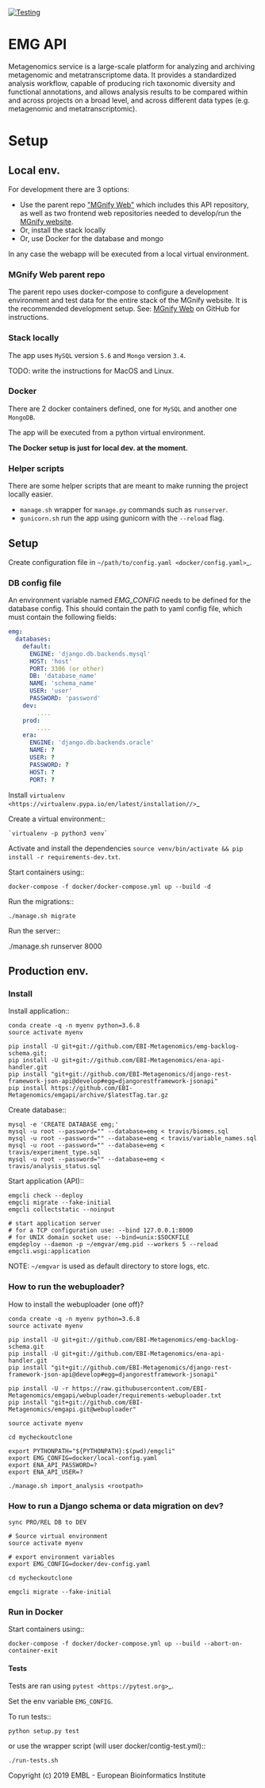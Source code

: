 [![Testing](https://github.com/EBI-Metagenomics/emgapi/actions/workflows/test.yml/badge.svg)](https://github.com/EBI-Metagenomics/emgapi/actions/workflows/test.yml)

EMG API
=======

Metagenomics service is a large-scale platform for analyzing and archiving metagenomic and metatranscriptome data. It provides a standardized analysis workflow, capable of producing rich taxonomic diversity and functional annotations, and allows analysis results to be compared within and across projects on a broad level, and across different data types (e.g. metagenomic and metatranscriptomic).

# Setup
## Local env.

For development there are 3 options: 

* Use the parent repo ["MGnify Web"](https://github.com/EBI-Metagenomics/mgnify-web) which includes this API repository, as well as two frontend web repositories needed to develop/run the [MGnify website](https://www.ebi.ac.uk/metagenomics).
* Or, install the stack locally
* Or, use Docker for the database and mongo

In any case the webapp will be executed from a local virtual environment.

### MGnify Web parent repo
The parent repo uses docker-compose to configure a development environment and test data for the entire stack of the MGnify website.
It is the recommended development setup.
See: [MGnify Web](https://github.com/EBI-Metagenomics/mgnify-web) on GitHub for instructions.


### Stack locally

The app uses `MySQL` version `5.6` and `Mongo` version `3.4`.

TODO: write the instructions for MacOS and Linux.

### Docker

There are 2 docker containers defined, one for `MySQL` and another one `MongoDB`.

The app will be executed from a python virtual environment.

**The Docker setup is just for local dev. at the moment.**

### Helper scripts

There are some helper scripts that are meant to make running the project locally easier. 

- `manage.sh` wrapper for `manage.py` commands such as `runserver`.
- `gunicorn.sh` run the app using gunicorn with the `--reload` flag.

## Setup
Create configuration file in `~/path/to/config.yaml <docker/config.yaml>`_.

### DB config file
An environment variable named *EMG_CONFIG* needs to be defined for the database config.
This should contain the path to yaml config file, which must contain the following fields:
```yaml
emg:
  databases:
    default:
      ENGINE: 'django.db.backends.mysql'
      HOST: 'host'
      PORT: 3306 (or other)
      DB: 'database_name'
      NAME: 'schema_name'
      USER: 'user'
      PASSWORD: 'password'
    dev:
        ....
    prod:
        ....
    era:
      ENGINE: 'django.db.backends.oracle'
      NAME: ?
      USER: ?
      PASSWORD: ?
      HOST: ?
      PORT: ?
```

Install `virtualenv <https://virtualenv.pypa.io/en/latest/installation//>`_

Create a virtual environment::
    
    `virtualenv -p python3 venv`

Activate and install the dependencies `source venv/bin/activate && pip install -r requirements-dev.txt`.

Start containers using::

    docker-compose -f docker/docker-compose.yml up --build -d

Run the migrations::

    ./manage.sh migrate

Run the server::

   ./manage.sh runserver 8000

## Production env.
### Install

Install application::

    conda create -q -n myenv python=3.6.8
    source activate myenv

    pip install -U git+git://github.com/EBI-Metagenomics/emg-backlog-schema.git;
    pip install -U git+git://github.com/EBI-Metagenomics/ena-api-handler.git
    pip install "git+git://github.com/EBI-Metagenomics/django-rest-framework-json-api@develop#egg=djangorestframework-jsonapi"
    pip install https://github.com/EBI-Metagenomics/emgapi/archive/$latestTag.tar.gz

Create database::

    mysql -e 'CREATE DATABASE emg;'
    mysql -u root --password="" --database=emg < travis/biomes.sql
    mysql -u root --password="" --database=emg < travis/variable_names.sql
    mysql -u root --password="" --database=emg < travis/experiment_type.sql
    mysql -u root --password="" --database=emg < travis/analysis_status.sql

Start application (API)::

    emgcli check --deploy
    emgcli migrate --fake-initial
    emgcli collectstatic --noinput

    # start application server
    # for a TCP configuration use: --bind 127.0.0.1:8000
    # for UNIX domain socket use: --bind=unix:$SOCKFILE
    emgdeploy --daemon -p ~/emgvar/emg.pid --workers 5 --reload emgcli.wsgi:application

NOTE: `~/emgvar` is used as default directory to store logs, etc.

### How to run the webuploader?

How to install the webuploader (one off)?

    conda create -q -n myenv python=3.6.8
    source activate myenv

    pip install -U git+git://github.com/EBI-Metagenomics/emg-backlog-schema.git
    pip install -U git+git://github.com/EBI-Metagenomics/ena-api-handler.git
    pip install "git+git://github.com/EBI-Metagenomics/django-rest-framework-json-api@develop#egg=djangorestframework-jsonapi"

    pip install -U -r https://raw.githubusercontent.com/EBI-Metagenomics/emgapi/webuploader/requirements-webuploader.txt
    pip install "git+git://github.com/EBI-Metagenomics/emgapi.git@webuploader"

    source activate myenv

    cd mycheckoutclone

    export PYTHONPATH="${PYTHONPATH}:$(pwd)/emgcli"
    export EMG_CONFIG=docker/local-config.yaml
    export ENA_API_PASSWORD=?
    export ENA_API_USER=?

    ./manage.sh import_analysis <rootpath>

### How to run a Django schema or data migration on dev?

    sync PRO/REL DB to DEV

    # Source virtual environment
    source activate myenv

    # export environment variables
    export EMG_CONFIG=docker/dev-config.yaml

    cd mycheckoutclone

    emgcli migrate --fake-initial


### Run in Docker

Start containers using::

    docker-compose -f docker/docker-compose.yml up --build --abort-on-container-exit


#### Tests

Tests are ran using `pytest <https://pytest.org>`_.

Set the env variable `EMG_CONFIG`.

To run tests::

    python setup.py test

or use the wrapper script (will user docker/contig-test.yml)::

    ./run-tests.sh


Copyright (c) 2019 EMBL - European Bioinformatics Institute
